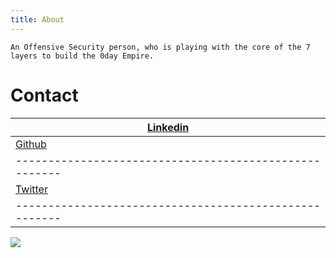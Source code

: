 ```yaml
---
title: About
---
```


    An Offensive Security person, who is playing with the core of the 7 layers to build the 0day Empire.

# Contact


| <a href="https://www.linkedin.com/in/zer0verflow/">Linkedin</a> | 
|-----------------------------------------------------------------|
| <a href="https://github.com/Zeyad-Azima">Github</a>  |
|------------------------------------------------------|
| <a href="https://twitter.com/@AzimaZeyad">Twitter</a>|
|------------------------------------------------------|

<img src="https://avatars.githubusercontent.com/u/62406753">
